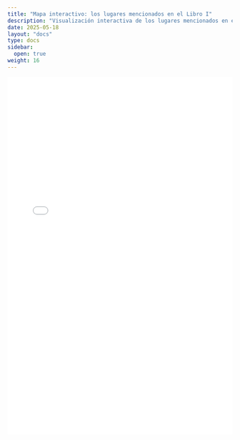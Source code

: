 ```yaml
---
title: "Mapa interactivo: los lugares mencionados en el Libro I"
description: "Visualización interactiva de los lugares mencionados en el Libro I de la Guerra del Peloponeso."
date: 2025-05-18
layout: "docs"
type: docs
sidebar:
  open: true
weight: 16
---
```


<iframe src="/static/mapas/mapa_interactivo_tucidides_libro_1.html" width="100%" height="800" style="border: none;"></iframe>
